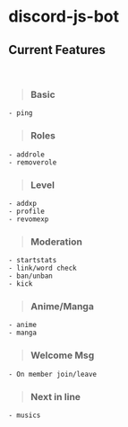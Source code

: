# discord-js-bot

## Current Features

<br>

>### Basic
```
- ping
```

>### Roles
```
- addrole
- removerole
```

>### Level
```
- addxp
- profile
- revomexp
```

>### Moderation
```
- startstats
- link/word check
- ban/unban
- kick
```

>### Anime/Manga
```
- anime
- manga
```

>### Welcome Msg
```
- On member join/leave
```

>### Next in line
```
- musics
```